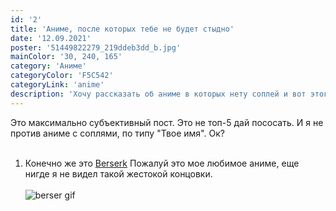 ```yaml
---
id: '2'
title: 'Аниме, после которых тебе не будет стыдно'
date: '12.09.2021'
poster: '51449822279_219ddeb3dd_b.jpg'
mainColor: '30, 240, 165'
category: 'Аниме'
categoryColor: 'F5C542'
categoryLink: 'anime'
description: 'Хочу рассказать об аниме в которых нету соплей и вот этого все "не пацанского". Только хардкор.'
---
```


Это максимально субъективный пост. Это не топ-5 дай пососать. И я не против аниме с соплями, по типу "Твое имя". Ок?
<br/>
<br/>

1. Конечно же это <a href="https://ru.wikipedia.org/wiki/%D0%91%D0%B5%D1%80%D1%81%D0%B5%D1%80%D0%BA_(%D0%BC%D0%B0%D0%BD%D0%B3%D0%B0)" >Berserk</a>
   Пожалуй это мое любимое аниме, еще нигде я не видел такой жестокой концовки.
   <br/>
   <br/>
   <img src="https://i.imgur.com/7mTLHjv.gif" alt="berser gif" />
